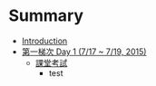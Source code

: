 # Summary

* [Introduction](README.md)
* [第一梯次 Day 1 (7/17 ~ 7/19, 2015)](di_yi_ti_ci_day_1__7__17_~_7__19_,_2015.md)
   * [課堂考試](ke_tang_kao_shi.md)
       * test

